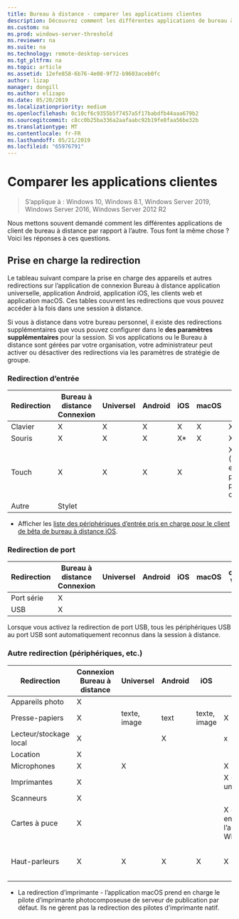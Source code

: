 ```yaml
---
title: Bureau à distance - comparer les applications clientes
description: Découvrez comment les différentes applications de bureau à distance comparer lorsqu’il s’agit de fonctions et fonctionnalités prises en charge.
ms.custom: na
ms.prod: windows-server-threshold
ms.reviewer: na
ms.suite: na
ms.technology: remote-desktop-services
ms.tgt_pltfrm: na
ms.topic: article
ms.assetid: 12efe858-6b76-4e08-9f72-b9603aceb0fc
author: lizap
manager: dongill
ms.author: elizapo
ms.date: 05/20/2019
ms.localizationpriority: medium
ms.openlocfilehash: 0c10cf6c9355b5f7457a5f17babdfb44aaa679b2
ms.sourcegitcommit: c8cc0b25ba336a2aafaabc92b19fe8faa56be32b
ms.translationtype: MT
ms.contentlocale: fr-FR
ms.lasthandoff: 05/21/2019
ms.locfileid: "65976791"
---
```

# <a name="compare-the-client-apps"></a>Comparer les applications clientes

>S’applique à : Windows 10, Windows 8.1, Windows Server 2019, Windows Server 2016, Windows Server 2012 R2

Nous mettons souvent demandé comment les différentes applications de client de bureau à distance par rapport à l’autre. Tous font la même chose ? Voici les réponses à ces questions.

## <a name="redirection-support"></a>Prise en charge la redirection

Le tableau suivant compare la prise en charge des appareils et autres redirections sur l’application de connexion Bureau à distance application universelle, application Android, application iOS, les clients web et application macOS. Ces tables couvrent les redirections que vous pouvez accéder à la fois dans une session à distance. 

Si vous à distance dans votre bureau personnel, il existe des redirections supplémentaires que vous pouvez configurer dans le **des paramètres supplémentaires** pour la session. Si vos applications ou le Bureau à distance sont gérées par votre organisation, votre administrateur peut activer ou désactiver des redirections via les paramètres de stratégie de groupe.

### <a name="input-redirection"></a>Redirection d’entrée

| Redirection | Bureau à distance<br> Connexion | Universel | Android | iOS | macOS | client Web |
|-------------|-------------------------------|-----------|---------|-----|-------|------------|
| Clavier    | X                             | X         | X       | X   | X     | X          |
| Souris       | X                             | X         | X       | X*    | X     | X          |
| Touch       | X                             | X         | X       | X   |       | X (Edge et IE pas pris en charge) |
| Autre       | Stylet                           |           |         |     |       |            |
* Afficher les [liste des périphériques d’entrée pris en charge pour le client de bêta de bureau à distance iOS](remote-desktop-ios.md#supported-input-devices).

### <a name="port-redirection"></a>Redirection de port   

| Redirection | Bureau à distance <br>Connexion | Universel | Android | iOS | macOS | client Web |
|-------------|-------------------------------|-----------|---------|-----|-------|------------|
| Port série | X                             |           |         |     |       |            |
| USB         | X                             |           |         |     |       |            |

Lorsque vous activez la redirection de port USB, tous les périphériques USB au port USB sont automatiquement reconnus dans la session à distance.

### <a name="other-redirection-devices-etc"></a>Autre redirection (périphériques, etc.)



| Redirection         | Connexion Bureau à distance | Universel   | Android | iOS         | macOS                                    | client Web    |
|---------------------|---------------------------|-------------|---------|-------------|------------------------------------------|---------------|
| Appareils photo             | X                         |             |         |             |                                          |               |
| Presse-papiers           | X                         | texte, image | text    | texte, image | X                                        | text          |
| Lecteur/stockage local | X                         |             | X       |             | x                                        |               |
| Location            | X                         |             |         |             |                                          |               |
| Microphones         | X                         |X            |         |             | X                                        |               |
| Imprimantes            | X                         |             |         |             | X (tasses uniquement)                            | Impression PDF     |
| Scanneurs            | X                         |             |         |             |                                          |               |
| Cartes à puce         | X                         |             |         |             | X (ne pas pris en charge l’authentification Windows) |               |
| Haut-parleurs            | X                         | X           | X       | X           | X                                        | X (à l’exception d’Internet Explorer) |

* La redirection d’imprimante - l’application macOS prend en charge le pilote d’imprimante photocomposeuse de serveur de publication par défaut. Ils ne gèrent pas la redirection des pilotes d’imprimante natif.
